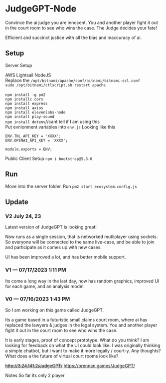 # JudgeGPT-Node
Convince the ai judge you are innocent. You and another player fight it out in the court room to see who wins the case. The Judge decides your fate!

Efficient and succinct justice with all the bias and inaccuracy of ai.

## Setup 
Server Setup

AWS Lightsail NodeJS<br />
Replace the ``/opt/bitnami/apache/conf/bitnami/bitnami-ssl.conf``<br />
``sudo /opt/bitnami/ctlscript.sh restart apache``<br />
<br />
````npm install -g pm2````<br />
``npm installc cors``<br />
``npm install express``<br />
``npm install axios``<br />
``npm install elevenlabs-node``<br />
``npm install play-sound``<br />
``npm install dotenv``//cant tell if I am using this<br /> 
Put evnionment variables into ``env.js``
Looking like this
```const ENV = {};
ENV.TNL_API_KEY = 'XXXX';
ENV.OPENAI_API_KEY = 'XXXX';

module.exports = ENV;
```

Public Client Setup
``npm i bootstrap@5.3.0``<br />

## Run
Move into the server folder.
Run ``pm2 start ecosystem.config.js``


## Update

### V2 July 24, 23
Latest version of JudgeGPT is looking great!

Now runs as a single session, that is networked mutliplayer using sockets. So everyone will be connected to the same live-case, and be able to join and participate as it comes up with new cases.

UI has been improved a lot, and has better mobile support.

### V1 — 07/17/2023 1:11 PM
Its come a long way in the last day, now has random graphics, improved UI for each game, and an analysis mode!

### V0  — 07/16/2023 1:43 PM
So I am working on this game called JudgeGPT. 

Its a game based in a futuristic small claims court room, where ai has replaced the lawyers & judges in the legal system. You and another player fight it out in the court room to see who wins the case.

It is early stages, proof of concept prototype. What do you think?
I am looking for feedback on what the UI could look like. I was originally thinking a simple chatbot, but I want to make it more legally / court-y. Any thoughts? What does a the future of virtual court rooms look like?

~~http://3.24.141.2/JudgeGPT/~~
https://brennan.games/JudgeGPT/

Notes
So far its only 2 player 
